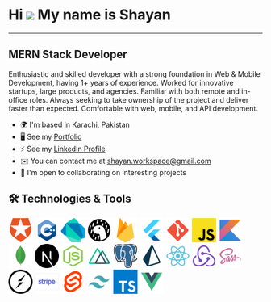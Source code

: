 # Hi ![](https://user-images.githubusercontent.com/18350557/176309783-0785949b-9127-417c-8b55-ab5a4333674e.gif) My name is Shayan

---

## MERN Stack Developer

Enthusiastic and skilled developer with a strong foundation in Web & Mobile Development, having 1+ years of experience. Worked for innovative startups, large products, and agencies. Familiar with both remote and in-office roles. Always seeking to take ownership of the project and deliver faster than expected. Comfortable with web, mobile, and API development.

* 🌍 I'm based in Karachi, Pakistan
* 🖥️ See my [Portfolio](https://shayan-workspace.vercel.app)
* ⚡ See my [LinkedIn Profile](https://www.linkedin.com/in/shayan-workspace)
* ✉️ You can contact me at [shayan.workspace@gmail.com](mailto:shayan.workspace@gmail.com)
* 🤝 I'm open to collaborating on interesting projects

## 🛠️ Technologies & Tools

<img src="auth.svg" width="48"> <img src="cpp.svg" width="48"> <img src="dart.svg" width="48"> <img src="deno.svg" width="48"> <img src="firebase.svg" width="48"> <img src="flutter.svg" width="48"> <img src="git.svg" width="48"> <img src="javascript.svg" width="48"> <img src="kotlin.svg" width="48"> <img src="mongodb.svg" width="48"> <img src="next.svg" width="48"> <img src="node.svg" width="48"> <img src="nuxt.svg" width="48"> <img src="postgresql.svg" width="48"> <img src="prisma.svg" width="48"> <img src="react.svg" width="48"> <img src="redux.svg" width="48"> <img src="sass.svg" width="48"> <img src="socket.svg" width="48"> <img src="stripe.svg" width="48"> <img src="svelte.svg" width="48"> <img src="tailwindcss.svg" width="48"> <img src="typescript.svg" width="48"> <img src="vue.svg" width="48">
